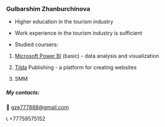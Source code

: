 ### Gulbarshim Zhanburchinova

* Higher education in the tourism industry

* Work experience in the tourism industry is sufficient

* Studied coursers:

 1. [Microsoft Power BI](https://powerbi.microsoft.com/) (basic) - data analysis and visualization
 
 2. [Tilda](https://tilda.cc/) Publishing - a platform for creating websites
 
 3. SMM
 
 
 ##### My contacts:
 
 :e-mail: gze777888@gmail.com
 
 :telephone_receiver: +77759575152
 
 

